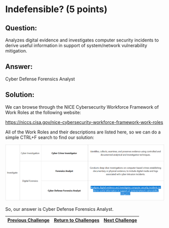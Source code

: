 # Indefensible? (5 points)

## Question:

Analyzes digital evidence and investigates computer security incidents to derive useful information in support of system/network vulnerability mitigation.

## Answer:

Cyber Defense Forensics Analyst

## Solution:

We can browse through the NICE Cybersecurity Workforce Framework of Work Roles at the following website:

https://niccs.cisa.gov/nice-cybersecurity-workforce-framework-work-roles

All of the Work Roles and their descriptions are listed here, so we can do a simple CTRL+F search to find our solution:

[![nice-screenshot.png](nice-screenshot.png)](https://niccs.cisa.gov/nice-cybersecurity-workforce-framework-work-roles)

So, our answer is Cyber Defense Forensics Analyst.

| [Previous Challenge](/Challenges/Investigate/2/README.md#top) | [Return to Challenges](/Challenges/../../../#modules) | [Next Challenge](/Challenges/Investigate/4/README.md#top) |
| :------- | :-----: | ------: |